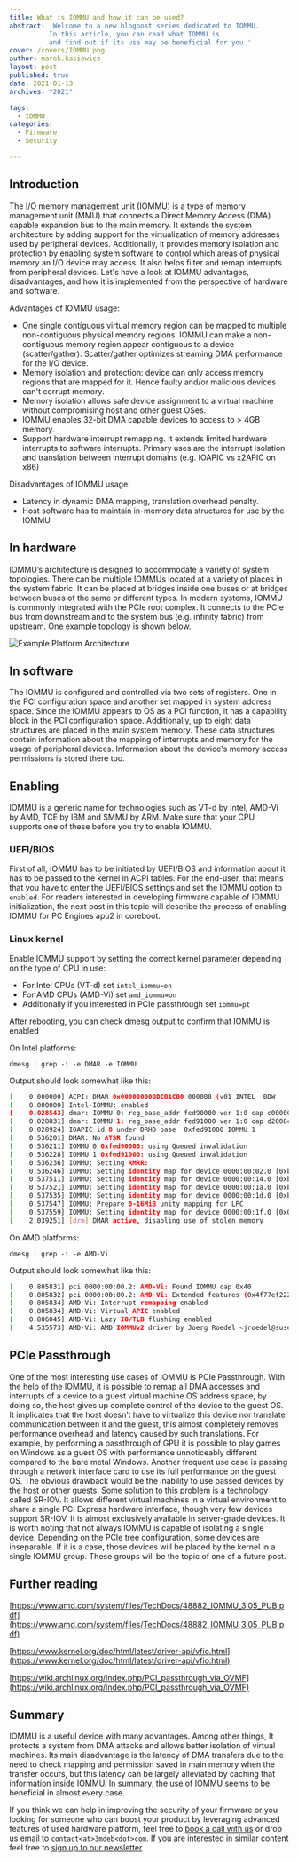 ```yaml
---
title: What is IOMMU and how it can be used?
abstract: 'Welcome to a new blogpost series dedicated to IOMMU.
          In this article, you can read what IOMMU is
          and find out if its use may be beneficial for you.'
cover: /covers/IOMMU.png
author: marek.kasiewicz
layout: post
published: true
date: 2021-01-13
archives: "2021"

tags:
  - IOMMU
categories:
  - Firmware
  - Security

---
```


## Introduction

The I/O memory management unit (IOMMU) is a type of memory management unit (MMU)
that connects a Direct Memory Access (DMA) capable expansion bus to the main
memory. It extends the system architecture by adding support for the
virtualization of memory addresses used by peripheral devices. Additionally, it
provides memory isolation and protection by enabling system software to control
which areas of physical memory an I/O device may access. It also helps filter
and remap interrupts from peripheral devices. Let's have a look at IOMMU
advantages, disadvantages, and how it is implemented from the perspective of
hardware and software.

Advantages of IOMMU usage:

- One single contiguous virtual memory region can be mapped to multiple
  non-contiguous physical memory regions. IOMMU can make a non-contiguous memory
  region appear contiguous to a device (scatter/gather). Scatter/gather
  optimizes streaming DMA performance for the I/O device.
- Memory isolation and protection: device can only access memory regions that
  are mapped for it. Hence faulty and/or malicious devices can't corrupt memory.
- Memory isolation allows safe device assignment to a virtual machine without
  compromising host and other guest OSes.
- IOMMU enables 32-bit DMA capable devices to access to > 4GB memory.
- Support hardware interrupt remapping. It extends limited hardware interrupts
  to software interrupts. Primary uses are the interrupt isolation and
  translation between interrupt domains (e.g. IOAPIC vs x2APIC on x86)

Disadvantages of IOMMU usage:

- Latency in dynamic DMA mapping, translation overhead penalty.
- Host software has to maintain in-memory data structures for use by the IOMMU

## In hardware

IOMMU’s architecture is designed to accommodate a variety of system topologies.
There can be multiple IOMMUs located at a variety of places in the system
fabric. It can be placed at bridges inside one buses or at bridges between buses
of the same or different types. In modern systems, IOMMU is commonly integrated
with the PCIe root complex. It connects to the PCIe bus from downstream and to
the system bus (e.g. infinity fabric) from upstream. One example topology is
shown below.

![Example Platform Architecture](/img/iommu.png)

## In software

The IOMMU is configured and controlled via two sets of registers. One in the PCI
configuration space and another set mapped in system address space. Since the
IOMMU appears to OS as a PCI function, it has a capability block in the PCI
configuration space. Additionally, up to eight data structures are placed in the
main system memory. These data structures contain information about the mapping
of interrupts and memory for the usage of peripheral devices. Information about
the device's memory access permissions is stored there too.

## Enabling

IOMMU is a generic name for technologies such as VT-d by Intel, AMD-Vi by AMD,
TCE by IBM and SMMU by ARM. Make sure that your CPU supports one of these before
you try to enable IOMMU.

### UEFI/BIOS

First of all, IOMMU has to be initiated by UEFI/BIOS and information about it
has to be passed to the kernel in ACPI tables. For the end-user, that means that
you have to enter the UEFI/BIOS settings and set the IOMMU option to `enabled`.
For readers interested in developing firmware capable of IOMMU initialization,
the next post in this topic will describe the process of enabling IOMMU for PC
Engines apu2 in coreboot.

### Linux kernel

Enable IOMMU support by setting the correct kernel parameter depending on the
type of CPU in use:

- For Intel CPUs (VT-d) set `intel_iommu=on`
- For AMD CPUs (AMD-Vi) set `amd_iommu=on`
- Additionally if you interested in PCIe passthrough set `iommu=pt`

After rebooting, you can check dmesg output to confirm that IOMMU is enabled

On Intel platforms:

```bashsh
dmesg | grep -i -e DMAR -e IOMMU
```

Output should look somewhat like this:

```bash
[    0.000000] ACPI: DMAR 0x00000000BDCB1CB0 0000B8 (v01 INTEL  BDW      00000001 INTL 00000001)
[    0.000000] Intel-IOMMU: enabled
[    0.028543] dmar: IOMMU 0: reg_base_addr fed90000 ver 1:0 cap c0000020660462 ecap f0101a
[    0.028831] dmar: IOMMU 1: reg_base_addr fed91000 ver 1:0 cap d2008c20660462 ecap f010da
[    0.028924] IOAPIC id 8 under DRHD base  0xfed91000 IOMMU 1
[    0.536201] DMAR: No ATSR found
[    0.536211] IOMMU 0 0xfed90000: using Queued invalidation
[    0.536228] IOMMU 1 0xfed91000: using Queued invalidation
[    0.536236] IOMMU: Setting RMRR:
[    0.536246] IOMMU: Setting identity map for device 0000:00:02.0 [0xbf000000 - 0xcf1fffff]
[    0.537511] IOMMU: Setting identity map for device 0000:00:14.0 [0xbdea8000 - 0xbdeb6fff]
[    0.537521] IOMMU: Setting identity map for device 0000:00:1a.0 [0xbdea8000 - 0xbdeb6fff]
[    0.537535] IOMMU: Setting identity map for device 0000:00:1d.0 [0xbdea8000 - 0xbdeb6fff]
[    0.537547] IOMMU: Prepare 0-16MiB unity mapping for LPC
[    0.537559] IOMMU: Setting identity map for device 0000:00:1f.0 [0x0 - 0xffffff]
[    2.039251] [drm] DMAR active, disabling use of stolen memory
```

On AMD platforms:

```bashsh
dmesg | grep -i -e AMD-Vi
```

Output should look somewhat like this:

```bash
[    0.805831] pci 0000:00:00.2: AMD-Vi: Found IOMMU cap 0x40
[    0.805832] pci 0000:00:00.2: AMD-Vi: Extended features (0x4f77ef22294ada):
[    0.805834] AMD-Vi: Interrupt remapping enabled
[    0.805834] AMD-Vi: Virtual APIC enabled
[    0.806045] AMD-Vi: Lazy IO/TLB flushing enabled
[    4.535573] AMD-Vi: AMD IOMMUv2 driver by Joerg Roedel <jroedel@suse.de>
```

## PCIe Passthrough

One of the most interesting use cases of IOMMU is PCIe Passthrough. With the
help of the IOMMU, it is possible to remap all DMA accesses and interrupts of a
device to a guest virtual machine OS address space, by doing so, the host gives
up complete control of the device to the guest OS. It implicates that the host
doesn’t have to virtualize this device nor translate communication between it
and the guest, this almost completely removes performance overhead and latency
caused by such translations. For example, by performing a passthrough of GPU it
is possible to play games on Windows as a guest OS with performance unnoticeably
different compared to the bare metal Windows. Another frequent use case is
passing through a network interface card to use its full performance on the
guest OS. The obvious drawback would be the inability to use passed devices by
the host or other guests. Some solution to this problem is a technology called
SR-IOV. It allows different virtual machines in a virtual environment to share a
single PCI Express hardware interface, though very few devices support SR-IOV.
It is almost exclusively available in server-grade devices. It is worth noting
that not always IOMMU is capable of isolating a single device. Depending on the
PCIe tree configuration, some devices are inseparable. If it is a case, those
devices will be placed by the kernel in a single IOMMU group. These groups will
be the topic of one of a future post.

## Further reading

[https://www.amd.com/system/files/TechDocs/48882_IOMMU_3.05_PUB.pdf](https://www.amd.com/system/files/TechDocs/48882_IOMMU_3.05_PUB.pdf)

[https://www.kernel.org/doc/html/latest/driver-api/vfio.html](https://www.kernel.org/doc/html/latest/driver-api/vfio.html)

[https://wiki.archlinux.org/index.php/PCI_passthrough_via_OVMF](https://wiki.archlinux.org/index.php/PCI_passthrough_via_OVMF)

## Summary

IOMMU is a useful device with many advantages. Among other things, It protects a
system from DMA attacks and allows better isolation of virtual machines. Its
main disadvantage is the latency of DMA transfers due to the need to check
mapping and permission saved in main memory when the transfer occurs, but this
latency can be largely alleviated by caching that information inside IOMMU. In
summary, the use of IOMMU seems to be beneficial in almost every case.

If you think we can help in improving the security of your firmware or you
looking for someone who can boost your product by leveraging advanced features
of used hardware platform, feel free to
[book a call with us](https://calendly.com/3mdeb/consulting-remote-meeting) or
drop us email to `contact<at>3mdeb<dot>com`. If you are interested in similar
content feel free to [sign up to our newsletter](http://eepurl.com/doF8GX)
